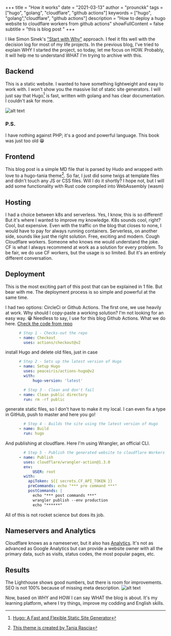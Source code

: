 +++
title = "How it works"
date = "2021-03-13"
author = "prounckk"
tags = ["hugo", "golang", "cloudflare", "github actions"]
keywords = ["hugo", "golang","cloudflare", "github actions"]
description = "How to deploy a hugo website to cloudflare workers from github actions"
showFullContent = false
subtitle = "this is blog post "
+++

I like Simon Sinek's ["Start with Why"](https://www.goodreads.com/book/show/7108725-start-with-why) approach. I feel it fits well with the decision log for most of my life projects. In the previous blog, I've tried to explain WHY I started the project, so today, let me focus on HOW. Probably, it will help me to understand WHAT I'm trying to archive with this.

## Backend
This is a static website. I wanted to have something lightweight and easy to work with. I won't show you the massive list of static site generators. I will just say that Hugo[^1] is fast, written with golang and has clear documentation. I couldn't ask for more.

![alt text](/2021/php5torecicling.webp "Man throws a PHP guide book into the trash can")
### P.S.
I have nothing against PHP; it's a good and powerful language. This book was just too old 😁

## Frontend
This blog post is a simple MD file that is parsed by Hudo and wrapped with love to a hugo-tania theme[^2]. So far, I just did some twigs at template files and didn't touch any JS or CSS files. Will I do it shortly? I hope not, but I will add some functionality with Rust code compiled into WebAssembly (wasm)


## Hosting
I had a choice between k8s and serverless. Yes, I know, this is so different! But it's where I wanted to improve my knowledge. K8s sounds cool, right? Cool, but expensive. Even with the traffic on the blog that closes to none, I would have to pay for always running containers.
Serverless, on another side, sounds like just the right solution. Free, exciting and modern.
Cough Cloudflare workers. Someone who knows me would understand the joke. CF is what I always recommend at work as a solution for every problem. To be fair, we do use CF workers, but the usage is so limited.  But it's an entirely different conversation.

## Deployment
This is the most exciting part of this post that can be explained in 1 file. But bear with me.
The deployment process is so simple and powerful at the same time.

I had two options: CircleCi or Github Actions. The first one, we use heavily at work. Why should I copy-paste a working solution? I'm not looking for an easy way. 😁 Needless to say, I use for this blog Github Actions.
What we do here.
[Check the code from repo](https://github.com/Prounckk/eremeev/blob/master/.github/workflows/wrangler-action.yml
)
```YAML
      # Step 1 - Checks-out the repo
      - name: Checkout
        uses: actions/checkout@v2
```
install Hugo and delete old files, just in case 
```YAML
      # Step 2 - Sets up the latest version of Hugo
      - name: Setup Hugo
        uses: peaceiris/actions-hugo@v2
        with:
            hugo-version: 'latest'

        # Step 3 - Clean and don't fail
      - name: Clean public directory
        run: rm -rf public
```
generate static files, so I don't have to make it my local. I can even fix a type in GitHub, push to master and here you go! 
```YAML
        # Step 4 - Builds the site using the latest version of Hugo
      - name: Build
        run: hugo
```
And publishing at cloudflare. Here I'm using Wrangler, an official CLI.
```YAML
        # Step 5 - Publish the generated website to cloudflare Workers
      - name: Publish
        uses: cloudflare/wrangler-action@1.3.0
        env:
            USER: root
        with:
          apiToken: ${{ secrets.CF_API_TOKEN }}
          preCommands: echo "*** pre command ***"
          postCommands: |
            echo "*** post commands ***"
            wrangler publish --env production
            echo "******"
```
All of this is not rocket science but does its job.

## Nameservers and Analytics
Cloudflare knows as a nameserver, but it also has [Analytics](https://www.cloudflare.com/analytics/). It's not as advanced as Google Analytics but can provide a website owner with all the primary data, such as visits, status codes, the most popular pages, etc.


## Results
The Lighthouse shows good numbers, but there is room for improvements. SEO is not 100% because of missing meta description.
![alt text](/2021/lighthouse-report-for-eremeevca.png "Lighthouse reports shows good numbers for eremeev.ca")



Now, based on WHY and HOW I can say WHAT the blog is about. It's my learning platform, where I try things, improve my codding and English skills.



[^1]: [Hugo: A Fast and Flexible Static Site Generator](https://gohugo.io/)
[^2]: [This theme is created by Tania Rascia](https://github.com/taniarascia)